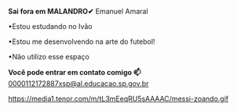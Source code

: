 **Sai fora em MALANDRO✔**
Emanuel Amaral

•Estou estudando no Ivão

•Estou me desenvolvendo na arte do futebol!

•Não utilizo esse espaço

**Você pode entrar em contato comigo 📫**
0000112172887xsp@al.educacao.sp.gov.br

https://media1.tenor.com/m/tL3mEeqRU5sAAAAC/messi-zoando.gif
